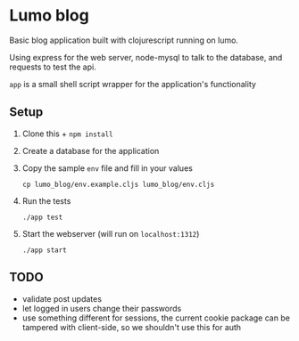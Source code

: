 # Lumo blog

Basic blog application built with clojurescript running on lumo.

Using express for the web server, node-mysql to talk to the database, and
requests to test the api.

`app` is a small shell script wrapper for the application's functionality

## Setup

1. Clone this + `npm install`

1. Create a database for the application

1. Copy the sample `env` file and fill in your values

    ```
    cp lumo_blog/env.example.cljs lumo_blog/env.cljs
    ```

1. Run the tests

    ```
    ./app test
    ```

1. Start the webserver (will run on `localhost:1312`)

    ```
    ./app start
    ```

## TODO

- validate post updates
- let logged in users change their passwords
- use something different for sessions, the current cookie package can be
  tampered with client-side, so we shouldn't use this for auth
